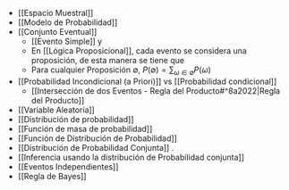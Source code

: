 - [[Espacio Muestral]] 
- [[Modelo de Probabilidad]] 
- [[Conjunto Eventual]]
	- [[Evento Simple]] y 
	- En [[Lógica Proposicional]], cada evento se considera una proposición, de esta manera se tiene que
	- Para cualquier Proposición $\emptyset$, $P(\emptyset) = \sum_{\omega\in\emptyset}P(\omega)$ 
- [[Probabilidad Incondicional (a Priori)]]  vs [[Probabilidad condicional]] 
	- [[Intersección de dos Eventos - Regla del Producto#^8a2022|Regla del Producto]] 
- [[Variable Aleatoria]] 
- [[Distribución de probabilidad]] 
- [[Función de masa de probabilidad]] 
- [[Función de Distribución de Probabilidad]] 
- [[Distribución de Probabilidad Conjunta]]  .
- [[Inferencia usando la distribución de Probabilidad conjunta]] 
- [[Eventos Independientes]] 
- [[Regla de Bayes]] 